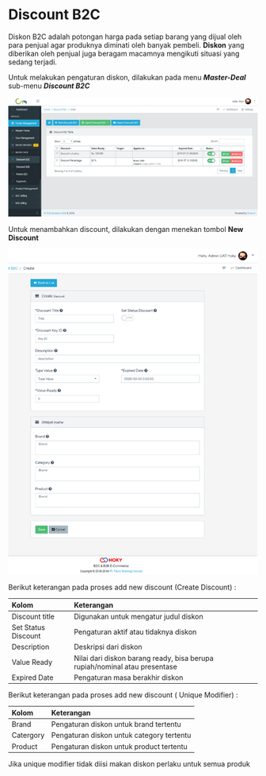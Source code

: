 # Discount B2C

Diskon B2C adalah  potongan harga pada setiap barang yang dijual oleh para penjual agar produknya diminati oleh banyak pembeli. **Diskon** yang diberikan oleh penjual juga beragam macamnya mengikuti situasi yang sedang terjadi.

Untuk melakukan pengaturan diskon, dilakukan pada menu _**Master-Deal**_ sub-menu _**Discount B2C**_

![Discount Page](../../.gitbook/assets/image%20%2851%29.png)

Untuk menambahkan discount, dilakukan dengan menekan tombol **New Discount**

![New Discount](../../.gitbook/assets/image%20%28180%29.png)

  
Berikut keterangan pada proses add new discount \(Create Discount\) :

| Kolom  | Keterangan |
| :--- | :--- |
| Discount title | Digunakan untuk mengatur judul diskon |
| Set Status Discount | Pengaturan aktif atau tidaknya diskon |
| Description | Deskripsi dari diskon |
| Value Ready | Nilai dari diskon barang ready, bisa berupa rupiah/nominal atau presentase |
| Expired Date | Pengaturan masa berakhir diskon |

Berikut keterangan pada proses add new discount \( Unique Modifier\) :

| Kolom | Keterangan |
| :--- | :--- |
| Brand | Pengaturan diskon untuk brand tertentu |
| Catergory | Pengaturan diskon untuk category tertentu |
| Product | Pengaturan diskon untuk product tertentu |

Jika unique modifier tidak diisi makan diskon perlaku untuk semua produk

